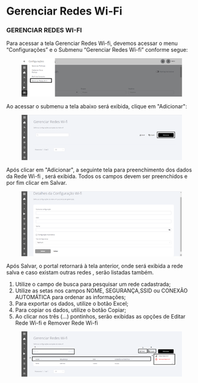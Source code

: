# Gerenciar Redes Wi-Fi

### GERENCIAR REDES WI-FI <a href="#_nx90bqcat6h" id="_nx90bqcat6h"></a>

Para acessar a tela Gerenciar Redes Wi-fi, devemos acessar o menu “Configurações” e o Submenu “Gerenciar Redes Wi-fi” conforme segue:

<figure><img src="../../.gitbook/assets/Imagem11.png" alt=""><figcaption></figcaption></figure>

Ao acessar o submenu a tela abaixo será exibida, clique em "Adicionar":

<figure><img src="../../.gitbook/assets/Imagem16.png" alt=""><figcaption></figcaption></figure>

Após clicar em "Adicionar", a seguinte tela para preenchimento dos dados da Rede Wi-fi , será exibida. Todos os campos devem ser preenchidos e por fim clicar em Salvar.

<figure><img src="../../.gitbook/assets/Imagem17.png" alt=""><figcaption></figcaption></figure>

Após Salvar, o portal retornará à tela anterior, onde será exibida a rede salva e caso existam outras redes , serão listadas também.

1. Utilize o campo de busca para pesquisar um rede cadastrada;
2. Utilize as setas nos campos NOME, SEGURANÇA,SSID ou CONEXÃO AUTOMÁTICA para ordenar as informações;
3. Para exportar os dados, utilize o botão Excel;
4. Para copiar os dados, utilize o botão Copiar;
5. Ao clicar nos três (...) pontinhos, serão exibidas as opções de Editar Rede Wi-fi e Remover Rede Wi-fi

<figure><img src="../../.gitbook/assets/Imagem18.png" alt=""><figcaption></figcaption></figure>
